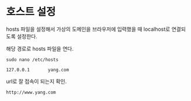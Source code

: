 # 호스트 설정

hosts 파일을 설정해서 가상의 도메인을 브라우저에 입력했을 때 localhost로 연결되도록 설정한다.

해당 경로로 hosts 파일을 연다.
```
sudo nano /etc/hosts
```
```
127.0.0.1       yang.com
```

url로 잘 접속이 되는지 확인.
```
http://www.yang.com
```

